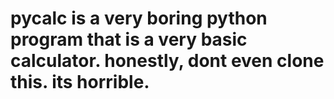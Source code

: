 # pycalc is a very boring python program that is a very basic calculator. honestly, dont even clone this. its horrible.
